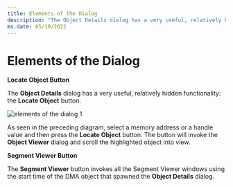 ```yaml
---
title: Elements of the Dialog
description: "The Object Details dialog has a very useful, relatively hidden functionality: the Locate Object button."
ms.date: 05/10/2022
---
```


# Elements of the Dialog

**Locate Object Button**  

The **Object Details** dialog has a very useful, relatively hidden functionality: the **Locate Object** button.

![elements of the dialog 1](\Images\elements-of-the-dialog-1.png)

As seen in the preceding diagram, select a memory address or a handle value and then press the **Locate Object** button. The button will invoke the **Object Viewer** dialog and scroll the highlighted object into view.

**Segment Viewer Button**  

The **Segment Viewer** button invokes all the Segment Viewer windows using the start time of the DMA object that spawned the **Object Details** dialog.
